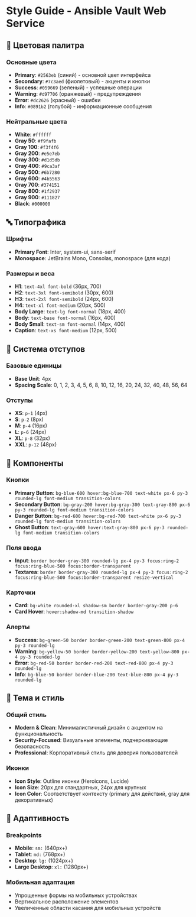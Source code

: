 # Style Guide - Ansible Vault Web Service

## 🎨 Цветовая палитра

### Основные цвета
- **Primary**: `#2563eb` (синий) - основной цвет интерфейса
- **Secondary**: `#7c3aed` (фиолетовый) - акценты и кнопки
- **Success**: `#059669` (зеленый) - успешные операции
- **Warning**: `#d97706` (оранжевый) - предупреждения
- **Error**: `#dc2626` (красный) - ошибки
- **Info**: `#0891b2` (голубой) - информационные сообщения

### Нейтральные цвета
- **White**: `#ffffff`
- **Gray 50**: `#f9fafb`
- **Gray 100**: `#f3f4f6`
- **Gray 200**: `#e5e7eb`
- **Gray 300**: `#d1d5db`
- **Gray 400**: `#9ca3af`
- **Gray 500**: `#6b7280`
- **Gray 600**: `#4b5563`
- **Gray 700**: `#374151`
- **Gray 800**: `#1f2937`
- **Gray 900**: `#111827`
- **Black**: `#000000`

## 🔤 Типографика

### Шрифты
- **Primary Font**: Inter, system-ui, sans-serif
- **Monospace**: JetBrains Mono, Consolas, monospace (для кода)

### Размеры и веса
- **H1**: `text-4xl font-bold` (36px, 700)
- **H2**: `text-3xl font-semibold` (30px, 600)
- **H3**: `text-2xl font-semibold` (24px, 600)
- **H4**: `text-xl font-medium` (20px, 500)
- **Body Large**: `text-lg font-normal` (18px, 400)
- **Body**: `text-base font-normal` (16px, 400)
- **Body Small**: `text-sm font-normal` (14px, 400)
- **Caption**: `text-xs font-medium` (12px, 500)

## 📏 Система отступов

### Базовые единицы
- **Base Unit**: 4px
- **Spacing Scale**: 0, 1, 2, 3, 4, 5, 6, 8, 10, 12, 16, 20, 24, 32, 40, 48, 56, 64

### Отступы
- **XS**: `p-1` (4px)
- **S**: `p-2` (8px)
- **M**: `p-4` (16px)
- **L**: `p-6` (24px)
- **XL**: `p-8` (32px)
- **XXL**: `p-12` (48px)

## 🧩 Компоненты

### Кнопки
- **Primary Button**: `bg-blue-600 hover:bg-blue-700 text-white px-6 py-3 rounded-lg font-medium transition-colors`
- **Secondary Button**: `bg-gray-200 hover:bg-gray-300 text-gray-800 px-6 py-3 rounded-lg font-medium transition-colors`
- **Danger Button**: `bg-red-600 hover:bg-red-700 text-white px-6 py-3 rounded-lg font-medium transition-colors`
- **Ghost Button**: `text-gray-600 hover:text-gray-800 px-6 py-3 rounded-lg font-medium transition-colors`

### Поля ввода
- **Input**: `border border-gray-300 rounded-lg px-4 py-3 focus:ring-2 focus:ring-blue-500 focus:border-transparent`
- **Textarea**: `border border-gray-300 rounded-lg px-4 py-3 focus:ring-2 focus:ring-blue-500 focus:border-transparent resize-vertical`

### Карточки
- **Card**: `bg-white rounded-xl shadow-sm border border-gray-200 p-6`
- **Card Hover**: `hover:shadow-md transition-shadow`

### Алерты
- **Success**: `bg-green-50 border border-green-200 text-green-800 px-4 py-3 rounded-lg`
- **Warning**: `bg-yellow-50 border border-yellow-200 text-yellow-800 px-4 py-3 rounded-lg`
- **Error**: `bg-red-50 border border-red-200 text-red-800 px-4 py-3 rounded-lg`
- **Info**: `bg-blue-50 border border-blue-200 text-blue-800 px-4 py-3 rounded-lg`

## 🎯 Тема и стиль

### Общий стиль
- **Modern & Clean**: Минималистичный дизайн с акцентом на функциональность
- **Security-Focused**: Визуальные элементы, подчеркивающие безопасность
- **Professional**: Корпоративный стиль для доверия пользователей

### Иконки
- **Icon Style**: Outline иконки (Heroicons, Lucide)
- **Icon Size**: 20px для стандартных, 24px для крупных
- **Icon Color**: Соответствует контексту (primary для действий, gray для декоративных)

## 📱 Адаптивность

### Breakpoints
- **Mobile**: `sm:` (640px+)
- **Tablet**: `md:` (768px+)
- **Desktop**: `lg:` (1024px+)
- **Large Desktop**: `xl:` (1280px+)

### Мобильная адаптация
- Упрощенные формы на мобильных устройствах
- Вертикальное расположение элементов
- Увеличенные области касания для мобильных устройств
